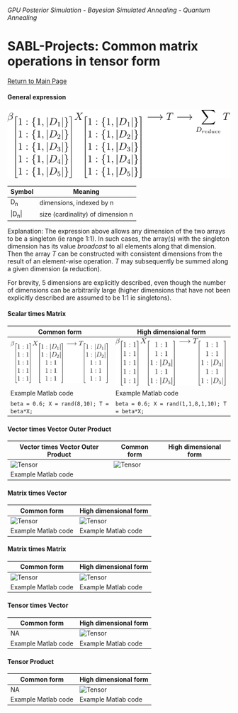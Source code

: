 ###### *GPU Posterior Simulation - Bayesian Simulated Annealing - Quantum Annealing*
# SABL-Projects: Common matrix operations in tensor form
[Return to Main Page](/)
#### General expression

![Tensor](tensormath.svg)


Symbol | Meaning
---- | ------------------------
 D<sub>n</sub>  | dimensions, indexed by n 
 \|D<sub>n</sub>\| | size (cardinality) of dimension n

Explanation:
The expression above allows any dimension of the two arrays to be a singleton (ie range 1:1).  In such cases, the array(s) with the singleton dimension has its value *broadcast* to all elements along that dimension.  Then the array *T* can be constructed with consistent dimensions from the result of an element-wise operation.  *T* may subsequently be summed along a given dimension (a reduction).

For brevity, 5 dimensions are explicitly described, even though the number of dimensions can be arbitrarily large (higher dimensions that have not been explicitly described are assumed to be 1:1 ie singletons).

#### Scalar times Matrix 

Common form | High dimensional form
----------- | ---------------------
![Tensor](TensorMath2.svg) | ![Tensor](TensorMath3.svg)
Example Matlab code | Example Matlab code
```beta = 0.6; X = rand(8,10); T = beta*X;``` | ```beta = 0.6; X = rand(1,1,8,1,10); T = beta*X;```

#### Vector times Vector Outer Product

Vector times Vector Outer Product | Common form | High dimensional form
--------------------------------- | ----------- | ---------------------
 | ![Tensor](TensorMath4.svg) | ![Tensor](TensorMath5.svg)
Example Matlab code |  |

#### Matrix times Vector

Common form | High dimensional form
----------- | ---------------------
![Tensor](TensorMath6.svg) | ![Tensor](TensorMath7.svg)
Example Matlab code | Example Matlab code

#### Matrix times Matrix

Common form | High dimensional form
----------- | ---------------------
![Tensor](TensorMath8.svg) | ![Tensor](TensorMath9.svg)
Example Matlab code | Example Matlab code

#### Tensor times Vector

Common form | High dimensional form
----------- | ---------------------
NA | ![Tensor](TensorMath10.svg)
Example Matlab code | Example Matlab code


#### Tensor Product

Common form | High dimensional form
----------- | ---------------------
NA | ![Tensor](TensorMath11.svg)
Example Matlab code | Example Matlab code

